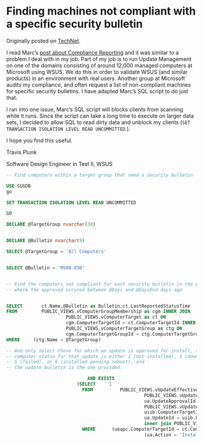 # Finding machines not compliant with a specific security bulletin

Originally posted on [TechNet](https://blogs.technet.microsoft.com/wsus/2008/07/07/finding-machines-not-compliant-with-a-specific-security-bulletin/).

I read Marc’s [post about Compliance Reporting](http://blogs.technet.com/wsus/archive/2008/06/20/baseline-compliance-report-using-public-wsus-views.aspx) and it was similar to a problem I deal with in my job.  Part of my job is to run Update Management on one of the domains consisting of around 12,000 managed computers at Microsoft using WSUS.  We do this in order to validate WSUS (and similar products) in an environment with real users.  Another group at Microsoft audits my compliance, and often request a list of non-compliant machines for specific security bulletins.  I have adapted Marc’s SQL script to do just that.

I ran into one issue, Marc’s SQL script will blocks clients from scanning while it runs.  Since the script can take a long time to execute on larger data sets, I decided to allow SQL to read dirty data and unblock my clients (`SET TRANSACTION ISOLATION LEVEL READ UNCOMMITTED`.).

I hope you find this useful.

Travis Plunk

Software Design Engineer in Test II, WSUS

```sql
-- Find computers within a target group that need a security bulletin

USE SUSDB
go

SET TRANSACTION ISOLATION LEVEL READ UNCOMMITTED

GO

DECLARE @TargetGroup nvarchar(30)


DECLARE @Bulletin nvarchar(9)

SELECT @TargetGroup = 'All Computers'


SELECT @Bulletin = 'MS08-030'


-- Find the computers not compliant for each security bulletin in the given @TargetGroup
-- where the approved occured between @Days and @DaysEnd days ago


SELECT       ct.Name,@Bulletin as Bulletin,ct.LastReportedStatusTime
FROM         PUBLIC_VIEWS.vComputerGroupMembership as cgm INNER JOIN
                      PUBLIC_VIEWS.vComputerTarget as ct ON
                      cgm.ComputerTargetId = ct.ComputerTargetId INNER JOIN
                      PUBLIC_VIEWS.vComputerTargetGroup as ctg ON
                      cgm.ComputerTargetGroupId = ctg.ComputerTargetGroupId
WHERE     (ctg.Name = @TargetGroup)

-- And only select those for which an update is approved for install, the
-- computer status for that update is either 2 (not installed), 3 (downloaded),
-- 5 (failed), or 6 (installed pending reboot), and
-- the update bulletin is the one provided.

                              AND EXISTS
                          (SELECT     1
                            FROM          PUBLIC_VIEWS.vUpdateEffectiveApprovalPerComputer as ueapc INNER JOIN
                                                   PUBLIC_VIEWS.vUpdateApproval as ua ON
                                                   ua.UpdateApprovalId = ueapc.UpdateApprovalId INNER JOIN
                                                   PUBLIC_VIEWS.vUpdateInstallationInfoBasic uiib ON
                                                   uiib.ComputerTargetId = ct.ComputerTargetId AND
                                                   ua.UpdateId = uiib.UpdateId
                                                   inner join PUBLIC_VIEWS.vUpdate as u on ua.updateid=u.updateId 
                            WHERE      (ueapc.ComputerTargetId = ct.ComputerTargetId) AND
                                                   (ua.Action = 'Install') AND (uiib.State IN (2, 3, 5, 6)) AND u.securityBulletin is not null and u.securityBulletin=@Bulletin )
```
